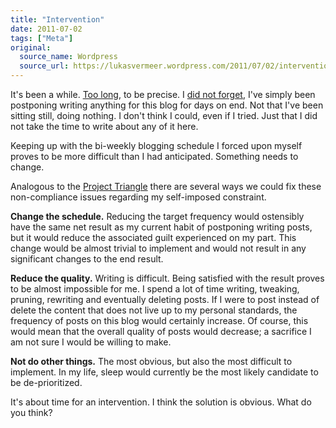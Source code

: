 ```yaml
---
title: "Intervention"
date: 2011-07-02
tags: ["Meta"]
original:
  source_name: Wordpress
  source_url: https://lukasvermeer.wordpress.com/2011/07/02/intervention/
---
```


It's been a while. [Too long](http://www.wolframalpha.com/input/?i=May+7%2C+2011+to+Juli+2%2C+2011), to be precise. I [did not forget](http://lukasvermeer.wordpress.com/2010/10/15/the-curse-of-getting-things-done/), I've simply been postponing writing anything for this blog for days on end. Not that I've been sitting still, doing nothing. I don't think I could, even if I tried. Just that I did not take the time to write about any of it here.

Keeping up with the bi-weekly blogging schedule I forced upon myself proves to be more difficult than I had anticipated. Something needs to change.

Analogous to the [Project Triangle](http://en.wikipedia.org/wiki/Project_triangle) there are several ways we could fix these non-compliance issues regarding my self-imposed constraint.

**Change the schedule.** Reducing the target frequency would ostensibly have the same net result as my current habit of postponing writing posts, but it would reduce the associated guilt experienced on my part. This change would be almost trivial to implement and would not result in any significant changes to the end result.

**Reduce the quality.** Writing is difficult. Being satisfied with the result proves to be almost impossible for me. I spend a lot of time writing, tweaking, pruning, rewriting and eventually deleting posts. If I were to post instead of delete the content that does not live up to my personal standards, the frequency of posts on this blog would certainly increase. Of course, this would mean that the overall quality of posts would decrease; a sacrifice I am not sure I would be willing to make.

**Not do other things.** The most obvious, but also the most difficult to implement. In my life, sleep would currently be the most likely candidate to be de-prioritized.

It's about time for an intervention. I think the solution is obvious. What do you think?
